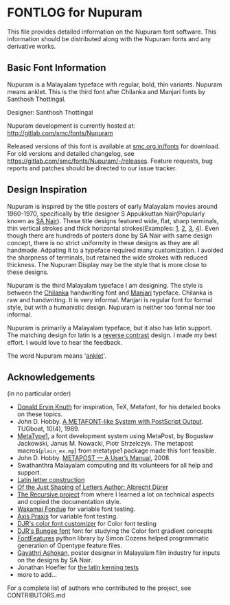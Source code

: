 # FONTLOG for Nupuram

This file provides detailed information on the Nupuram font software. This
information should be distributed along with the Nupuram fonts and any derivative
works.

## Basic Font Information

Nupuram is a Malayalam typeface with regular, bold, thin variants. Nupuram means anklet. This is the third font after Chilanka and Manjari fonts by Santhosh Thottingal.

Designer: Santhosh Thottingal

Nupuram development is currently hosted at:
http://gitlab.com/smc/fonts/Nupuram

Released versions of this font is available at [smc.org.in/fonts](smc.org.in/fonts) for download. For old versions and detailed changelog, see https://gitlab.com/smc/fonts/Nupuram/-/releases. Feature requests, bug reports and patches should be directed to our issue
tracker.

## Design Inspiration

Nupuram is inspired by the title posters of early Malayalam movies around 1960-1970, specifically by title designer S Appukkuttan Nair(Popularly known as [SA Nair](https://m3db.com/sa-nair)).  These title designs featured wide, flat, sharp terminals, thin vertical strokes and thick horizontal strokes(Examples: [1](https://m3db.com/film/thakilu-kottampuram), [2](https://m3db.com/film/vilakkum-velichavum), [3](https://m3db.com/film/angadi), [4](https://m3db.com/film/1283)). Even though there are hundreds of posters done by SA Nair with same design concept, there is no strict uniformity in these designs as they are all handmade. Adpating it to a typeface required many customization. I avoided the sharpness of terminals, but retained the wide strokes with reduced thickness. The Nupuram Display may be the style that is more close to these designs.

Nupuram is the third Malayalam typeface I am designing. The style is between the [Chilanka](https://smc.org.in/fonts/Chilanka) handwriting font and [Manjari](https://smc.org.in/fonts/Manjari) typeface. Chilanka is raw and handwriting. It is very informal. Manjari is regular font for formal style, but with a humanistic design. Nupuram is neither too formal nor too informal.

Nupuram is primarily a Malayalam typeface, but it also has latin support. The matching design for latin is a [reverse contrast](https://en.wikipedia.org/wiki/Reverse-contrast_typefaces) design. I made my best effort. I would love to hear the feedback.

The word Nupuram means '[anklet](https://en.wikipedia.org/wiki/Anklet)'.

## Acknowledgements

(in no particular order)

* [Donald Ervin Knuth](https://en.wikipedia.org/wiki/Donald_Knuth) for inspiration, TeX, Metafont, for his detailed books on these topics.
* John D. Hobby. [A METAFONT-like System with PostScript Output](http://www.tug.org/TUGboat/Articles/tb10-4/tb26hobby.pdf). TUGboat, 10(4), 1989.
* [MetaType1](https://mirror.ctan.org/fonts/utilities/metatype1/), a font development system using MetaPost, by Bogusław Jackowski, Janus M. Nowacki, Piotr Strzelczyk. The metapost macros(`plain_ex.mp`) from metatype1 package made this font feasible.
* John D. Hobby. [METAPOST — A User’s Manual](http://www.tug.org/docs/metapost/mpman.pdf.), 2008.
* Swathanthra Malayalam computing and its volunteers for all help and support.
* [Latin letter construction](https://www.kellscraft.com/EssentialsofLettering/EssentialsofLetteringCh02.html)
* [Of the Just Shaping of Letters  Author: Albrecht Dürer](https://www.gutenberg.org/files/37103/37103-h/37103-h.htm)
* [The Recursive project](https://github.com/arrowtype/recursive/) from where I learned a lot on technical aspects and copied the documentation style.
* [Wakamai Fondue](https://wakamaifondue.com) for variable font testing.
* [Axis Praxis](https://axis-praxis.org/) for variable font testing.
* [DJR's color font customizer](https://tools.djr.com/color-font-customizer/) for Color font testing
* [DJR's Bungee font](https://github.com/djrrb/Bungee) font for studying the Color font gradient concepts
* [FontFeatures](https://github.com/simoncozens/fontFeatures) python library by Simon Cozens helped programmatic generation of Opentype feature files.
* [Gayathri Ashokan](https://en.wikipedia.org/wiki/Gayathri_Ashokan), poster designer in Malayalam film industry for inputs on the designs by SA Nair.
* Jonathan Hoefler for [the latin kerning tests](https://github.com/hoeflerco/proofs)
* more to add...

For a complete list of authors who contributed to the project, see CONTRIBUTORS.md
